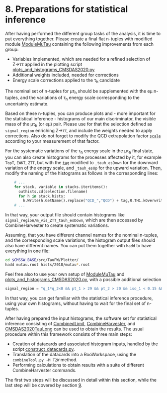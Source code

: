 # 8. Preparations for statistical inference

After having performed the different group tasks of the analysis, it is time to put everything together.
Please create a final flat n-tuples with modified module [ModuleMuTau](../../PicoProducer/python/analysis/CMSDAS2020/ModuleMuTau.py)
containing the following improvements from each group:

+ Variables implemented, which are needed for a refined selection of Z&rarr;&tau;&tau; applied in the plotting script
[plots_and_histograms_CMSDAS2020.py](../../Plotter/plots_and_histograms_CMSDAS2020.py)
+ Additional weights included, needed for corrections
+ Energy scale corrections applied to the &tau;<sub>h</sub> candidate

The nominal set of n-tuples for &mu;&tau;<sub>h</sub> should be supplemented with the e&mu; n-tuples,
and the variations of &tau;<sub>h</sub> energy scale corresponding to the uncertainty estimate.

Based on these n-tuples, you can produce plots and - more important for the statistical inference - histograms
of our main discriminator, the visible mass of the &mu;&tau;<sub>h</sub> (or e&mu;) pair. Please use for that
the selection defined as `signal_region` enriching Z&rarr;&tau;&tau;, and include the weights needed to apply corrections. Also do
not forget to modify the QCD extrapolation factor [`scale`](https://github.com/ArturAkh/TauFW/blob/master/Plotter/plots_and_histograms_CMSDAS2020.py#L126) according
to your measurement of that factor.

For the systematic variations of the &tau;<sub>h</sub> energy scale in the &mu;&tau;<sub>h</sub> final state, you can also create histograms for the processes affected
by it, for example `TopT`, `EWKT`, `ZTT`, but with the [`tag`](../../Plotter/plots_and_histograms_CMSDAS2020.py#L149) 
modified to `_tauh_esDown` for the downvard variation of the energy scale, and `_tauh_esUp` for the upward variation.
Then, modify the naming of the histograms as follows in the corresponding lines:

```python
    # ...
    for stack, variable in stacks.iteritems():
      outhists.cd(selection.filename)
      for h in stack.hists:
        h.Write(h.GetName().replace("QCD_","QCD") + tag,R.TH1.kOverwrite) # adding tag to the name for es variations in addition
    # ...
```

In that way, your output file should contain histograms like `signal_region/m_vis_ZTT_tauh_esDown`, which are then accessed by
CombineHarvester to create systematic variations.

Assuming, that you have different channel names for the nominal n-tuples, and the corresponding scale variations, the histogram output
files should also have different names. You can put them together with `hadd` to have everything in one file:

```sh
cd $CMSSW_BASE/src/TauFW/Plotter/
hadd mutau.root hists/2018/mutau*.root
```

Feel free also to use your own setup of [ModuleMuTau](../../PicoProducer/python/analysis/CMSDAS2020/ModuleMuTau.py) and
[plots_and_histograms_CMSDAS2020.py](../../Plotter/plots_and_histograms_CMSDAS2020.py), with a possible additional selection

```python
signal_region = "q_1*q_2<0 && pt_1 > 29 && pt_2 > 20 && iso_1 < 0.15 && (decayMode_2 < 5 || decayMode_2 > 7) && id_2 >= 31 && anti_mu_2 == 15"
```
In that way, you can get familiar with the statistical inference procedure, using your own histograms, without having to wait for the final set of n-tuples.

After having prepared the input histograms, the software set for statistical inference consisting of [CombinedLimit](https://github.com/cms-analysis/HiggsAnalysis-CombinedLimit),
[CombineHarvester](https://github.com/cms-analysis/CombineHarvester), and [CMSDAS2020TauLong](https://github.com/ArturAkh/CMSDAS2020TauLong) can be used
to obtain the results. The usual procedure within this framework consists of three main steps:

+ Creation of datacards and associated histogram inputs, handled by the script [construct_datacards.py](https://github.com/ArturAkh/CMSDAS2020TauLong/blob/master/scripts/construct_datacards.py).
+ Translation of the datacards into a RooWorkspace, using the `combineTool.py -M T2W` method.
+ Performing calculations to obtain results with a suite of different CombineHarvester commands.

The first two steps will be discussed in detail within this section, while the last step will be covered by section [9](measurement.md).
